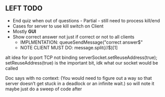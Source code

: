 LEFT TODO
--------------

- End quiz when out of questions - Partial - still need to process kill/end
- Cases for server to use kill switch on Client
- Mostly **GUI**
- Show correct answer not just if correct or not to all clients
  - IMPLMENTATION: queueSendMessage("correct answer$<id>"
  - NOTE CLIENT MUST DO: message.split(//$)[1]

alt idea for ip:port TCP not binding
serverSocket.setReuseAddress(true);
setReuseAddress(true) is the important bit, idk what our socket would be called



Doc says with no context:
(You would need to figure out a way so that server doesn’t get stuck in a deadlock or an infinite wait.)
so will note it maybe just do a sweep of code after
